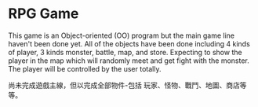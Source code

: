 # RPG Game

This game is an Object-oriented (OO) program but the main game line haven't been done yet. All of the objects have been done including 4 kinds of player, 3 kinds monster, battle, map, and store. Expecting to show the player in the map which will randomly meet and get fight with the monster. The player will be controlled by the user totally. 

尚未完成遊戲主線，但以完成全部物件-包括 玩家、怪物、戰鬥、地圖、商店等等。
